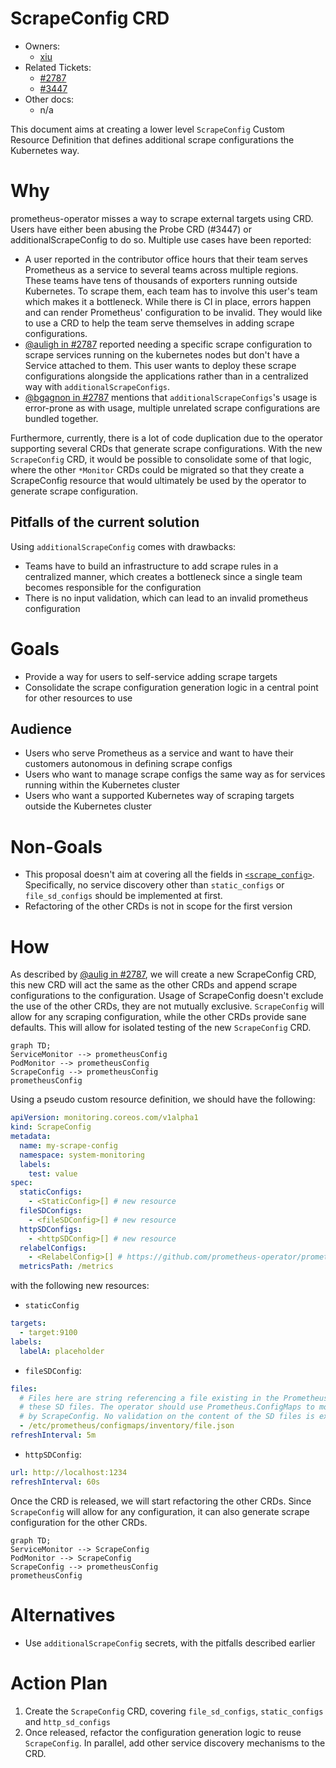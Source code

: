 # ScrapeConfig CRD

* Owners:
  * [xiu](https://github.com/xiu)
* Related Tickets:
  * [#2787](https://github.com/prometheus-operator/prometheus-operator/issues/2787)
  * [#3447](https://github.com/prometheus-operator/prometheus-operator/issues/3447)
* Other docs:
  * n/a

This document aims at creating a lower level `ScrapeConfig` Custom Resource Definition that defines additional scrape
configurations the Kubernetes way.

# Why

prometheus-operator misses a way to scrape external targets using CRD. Users have either been abusing the Probe CRD
(#3447) or additionalScrapeConfig to do so. Multiple use cases have been reported:

* A user reported in the contributor office hours that their team serves Prometheus as a service to several teams across
  multiple regions. These teams have tens of thousands of exporters running outside Kubernetes. To scrape them, each
  team has to involve this user's team which makes it a bottleneck. While there is CI in place, errors happen and can
  render Prometheus' configuration to be invalid. They would like to use a CRD to help the team serve themselves in
  adding scrape configurations.
* [@auligh in #2787](https://github.com/prometheus-operator/prometheus-operator/issues/2787#issuecomment-539568397)
  reported needing a specific scrape configuration to scrape services running on the kubernetes nodes but don't have a
  Service attached to them. This user wants to deploy these scrape configurations alongside the applications rather than
  in a centralized way with `additionalScrapeConfigs`.
* [@bgagnon in #2787](https://github.com/prometheus-operator/prometheus-operator/issues/2787#issuecomment-545510764)
  mentions that `additionalScrapeConfigs`'s usage is error-prone as with usage, multiple unrelated scrape configurations
  are bundled together.

Furthermore, currently, there is a lot of code duplication due to the operator supporting several CRDs that generate
scrape configurations. With the new `ScrapeConfig` CRD, it would be possible to consolidate some of that logic, where
the other `*Monitor` CRDs could be migrated so that they create a ScrapeConfig resource that would ultimately be used by
the operator to generate scrape configuration.

## Pitfalls of the current solution

Using `additionalScrapeConfig` comes with drawbacks:

* Teams have to build an infrastructure to add scrape rules in a centralized manner, which creates a bottleneck since a
  single team becomes responsible for the configuration
* There is no input validation, which can lead to an invalid prometheus configuration

# Goals

* Provide a way for users to self-service adding scrape targets
* Consolidate the scrape configuration generation logic in a central point for other resources to use

## Audience

* Users who serve Prometheus as a service and want to have their customers autonomous in defining scrape configs
* Users who want to manage scrape configs the same way as for services running within the Kubernetes cluster
* Users who want a supported Kubernetes way of scraping targets outside the Kubernetes cluster

# Non-Goals

* This proposal doesn't aim at covering all the fields in
  [`<scrape_config>`](https://prometheus.io/docs/prometheus/latest/configuration/configuration/#scrape_config).
  Specifically, no service discovery other than `static_configs` or `file_sd_configs` should be implemented at first.
* Refactoring of the other CRDs is not in scope for the first version

# How

As described by
[@aulig in #2787](https://github.com/prometheus-operator/prometheus-operator/issues/2787#issuecomment-559776221), we
will create a new ScrapeConfig CRD, this new CRD will act the same as the other CRDs and append scrape configurations to
the configuration. Usage of ScrapeConfig doesn't exclude the use of the other CRDs, they are not mutually exclusive.
`ScrapeConfig` will allow for any scraping configuration, while the other CRDs provide sane defaults. This will allow
for isolated testing of the new `ScrapeConfig` CRD.

```mermaid
graph TD;
ServiceMonitor --> prometheusConfig
PodMonitor --> prometheusConfig
ScrapeConfig --> prometheusConfig
prometheusConfig
```

Using a pseudo custom resource definition, we should have the following:

```yaml
apiVersion: monitoring.coreos.com/v1alpha1
kind: ScrapeConfig
metadata:
  name: my-scrape-config
  namespace: system-monitoring
  labels:
    test: value
spec:
  staticConfigs:
    - <StaticConfig>[] # new resource
  fileSDConfigs:
    - <fileSDConfig>[] # new resource
  httpSDConfigs:
    - <httpSDConfig>[] # new resource
  relabelConfigs:
    - <RelabelConfig>[] # https://github.com/prometheus-operator/prometheus-operator/blob/e4e27052f57040f073c6c1e4aedaecaaec77d170/pkg/apis/monitoring/v1/types.go#L1150
  metricsPath: /metrics
```

with the following new resources:

* `staticConfig`

```yaml
targets:
  - target:9100
labels:
  labelA: placeholder
```

* `fileSDConfig`:

```yaml
files:
  # Files here are string referencing a file existing in the Prometheus Pod. prometheus-operator is not responsible for
  # these SD files. The operator should use Prometheus.ConfigMaps to mount these files in the pods and have them usable
  # by ScrapeConfig. No validation on the content of the SD files is expected from prometheus-operator.
  - /etc/prometheus/configmaps/inventory/file.json
refreshInterval: 5m
```

* `httpSDConfig`:

```yaml
url: http://localhost:1234
refreshInterval: 60s
```

Once the CRD is released, we will start refactoring the other CRDs. Since `ScrapeConfig` will allow for any
configuration, it can also generate scrape configuration for the other CRDs.

```mermaid
graph TD;
ServiceMonitor --> ScrapeConfig
PodMonitor --> ScrapeConfig
ScrapeConfig --> prometheusConfig
prometheusConfig
```

# Alternatives

* Use `additionalScrapeConfig` secrets, with the pitfalls described earlier

# Action Plan

1. Create the `ScrapeConfig` CRD, covering `file_sd_configs`, `static_configs` and `http_sd_configs`
2. Once released, refactor the configuration generation logic to reuse `ScrapeConfig`. In parallel, add other service
   discovery mechanisms to the CRD.
